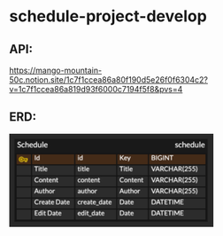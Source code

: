 # schedule-project-develop

## API:
https://mango-mountain-50c.notion.site/1c7f1ccea86a80f190d5e26f0f6304c2?v=1c7f1ccea86a819d93f6000c7194f5f8&pvs=4

## ERD:
![img.png](img.png)